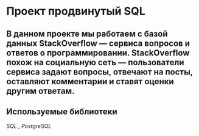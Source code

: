 # Проект продвинутый SQL

## В данном проекте мы работаем с базой данных StackOverflow — сервиса вопросов и ответов о программировании. StackOverflow похож на социальную сеть — пользователи сервиса задают вопросы, отвечают на посты, оставляют комментарии и ставят оценки другим ответам.


## Используемые библиотеки

*SQL , PostgreSQL*

